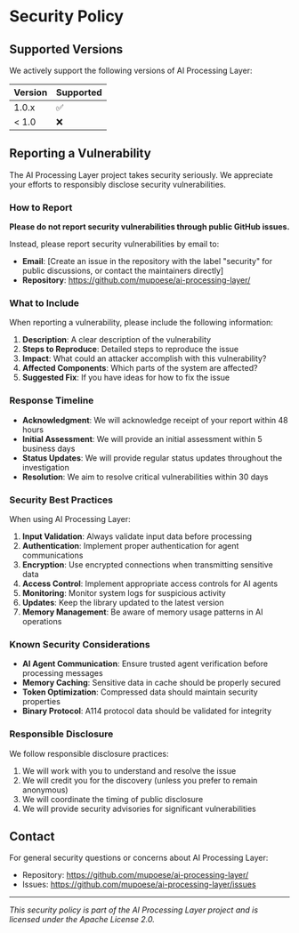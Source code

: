 # Security Policy

<!--
Copyright (c) 2024 AI Processing Layer Project
Repository: https://github.com/mupoese/ai-processing-layer/
Licensed under the Apache License, Version 2.0
-->

## Supported Versions

We actively support the following versions of AI Processing Layer:

| Version | Supported          |
| ------- | ------------------ |
| 1.0.x   | :white_check_mark: |
| < 1.0   | :x:                |

## Reporting a Vulnerability

The AI Processing Layer project takes security seriously. We appreciate your efforts to responsibly disclose security vulnerabilities.

### How to Report

**Please do not report security vulnerabilities through public GitHub issues.**

Instead, please report security vulnerabilities by email to:
- **Email**: [Create an issue in the repository with the label "security" for public discussions, or contact the maintainers directly]
- **Repository**: https://github.com/mupoese/ai-processing-layer/

### What to Include

When reporting a vulnerability, please include the following information:

1. **Description**: A clear description of the vulnerability
2. **Steps to Reproduce**: Detailed steps to reproduce the issue
3. **Impact**: What could an attacker accomplish with this vulnerability?
4. **Affected Components**: Which parts of the system are affected?
5. **Suggested Fix**: If you have ideas for how to fix the issue

### Response Timeline

- **Acknowledgment**: We will acknowledge receipt of your report within 48 hours
- **Initial Assessment**: We will provide an initial assessment within 5 business days
- **Status Updates**: We will provide regular status updates throughout the investigation
- **Resolution**: We aim to resolve critical vulnerabilities within 30 days

### Security Best Practices

When using AI Processing Layer:

1. **Input Validation**: Always validate input data before processing
2. **Authentication**: Implement proper authentication for agent communications
3. **Encryption**: Use encrypted connections when transmitting sensitive data
4. **Access Control**: Implement appropriate access controls for AI agents
5. **Monitoring**: Monitor system logs for suspicious activity
6. **Updates**: Keep the library updated to the latest version
7. **Memory Management**: Be aware of memory usage patterns in AI operations

### Known Security Considerations

- **AI Agent Communication**: Ensure trusted agent verification before processing messages
- **Memory Caching**: Sensitive data in cache should be properly secured
- **Token Optimization**: Compressed data should maintain security properties
- **Binary Protocol**: A114 protocol data should be validated for integrity

### Responsible Disclosure

We follow responsible disclosure practices:

1. We will work with you to understand and resolve the issue
2. We will credit you for the discovery (unless you prefer to remain anonymous)
3. We will coordinate the timing of public disclosure
4. We will provide security advisories for significant vulnerabilities

## Contact

For general security questions or concerns about AI Processing Layer:
- Repository: https://github.com/mupoese/ai-processing-layer/
- Issues: https://github.com/mupoese/ai-processing-layer/issues

---

*This security policy is part of the AI Processing Layer project and is licensed under the Apache License 2.0.*